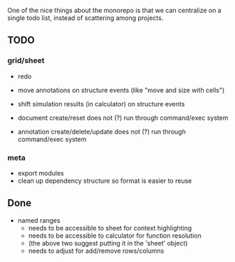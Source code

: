 
One of the nice things about the monorepo is that we can centralize on a single
todo list, instead of scattering among projects.

## TODO

### grid/sheet

 + redo
 + move annotations on structure events (like "move and size with cells")
 + shift simulation results (in calculator) on structure events

 + document create/reset does not (?) run through command/exec system
 + annotation create/delete/update does not (?) run through command/exec system

### meta

 + export modules
 + clean up dependency structure so format is easier to reuse

## Done

 + named ranges
   - needs to be accessible to sheet for context highlighting
   - needs to be accessible to calculator for function resolution
   - (the above two suggest putting it in the 'sheet' object)
   - needs to adjust for add/remove rows/columns


